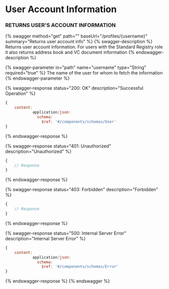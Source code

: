 # User Account Information

### RETURNS USER'S ACCOUNT INFORMATION

{% swagger method="get" path="" baseUrl="/profiles/{username}" summary="Returns user account info" %}
{% swagger-description %}
Returns user account information. For users with the Standard Registry role it also returns address book and VC document information
{% endswagger-description %}

{% swagger-parameter in="path" name="username" type="String" required="true" %}
The name of the user for whom to fetch the information
{% endswagger-parameter %}

{% swagger-response status="200: OK" description="Successful Operation" %}
```javascript
{
    content:
            application/json:
              schema:
                $ref: '#/components/schemas/User'
}
```
{% endswagger-response %}

{% swagger-response status="401: Unauthorized" description="Unauthorized" %}
```javascript
{
    // Response
}
```
{% endswagger-response %}

{% swagger-response status="403: Forbidden" description="Forbidden" %}
```javascript
{
    // Response
}
```
{% endswagger-response %}

{% swagger-response status="500: Internal Server Error" description="Internal Server Error" %}
```javascript
{
    content:
            application/json:
              schema:
                $ref: '#/components/schemas/Error'
}
```
{% endswagger-response %}
{% endswagger %}
